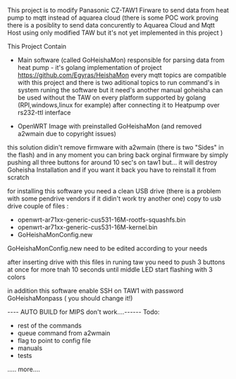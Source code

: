 This project is to modify Panasonic CZ-TAW1 Firware to send data from heat pump to mqtt  instead of aquarea cloud (there is some POC work proving there is a posiblity to send data concurently to Aquarea Cloud and Mqtt Host using only modified TAW but it's not yet implemented in this project )

This Project Contain
- Main software (called GoHeishaMon) responsible for parsing data from heat pump - it's golang implementation of project https://github.com/Egyras/HeishaMon 
every mqtt topics are compatible with this project 
and there is two  aditional topics to run command's in system runing the software but it need's another manual 
goheisha can be used without the TAW  on every platform supported by golang (RPI,windows,linux for example) after connecting it to Heatpump over rs232-ttl interface 

- OpenWRT Image with preinstalled GoHeishaMon (and removed a2wmain due to copyright issues) 

this solution didin't remove firmware with a2wmain (there is two "Sides" in the flash)  and in any moment you can bring back orginal firmware by simply pushing all three buttons for around 10 sec's on taw1 but... it will destroy Goheisha Installation and if you want it back you have to reinstall it from scratch

for installing this software you need a clean USB drive  (there is a problem with some pendrive vendors if it didin't work try another one) 
copy to usb drive couple of files :
- openwrt-ar71xx-generic-cus531-16M-rootfs-squashfs.bin
- openwrt-ar71xx-generic-cus531-16M-kernel.bin
- GoHeishaMonConfig.new

GoHeishaMonConfig.new need to be edited according to your needs 

after inserting drive with this files in runing taw you need to push 3 buttons at once for more tnah 10 seconds until middle LED start flashing with 3 colors

in addition  this software enable SSH on TAW1 with password GoHeishaMonpass ( you should change it!)




---- AUTO BUILD  for MIPS don't work....------
Todo:

- rest of the commands
- queue command from a2wmain 
- flag to point to config file
- manuals 
- tests 

..... more....

